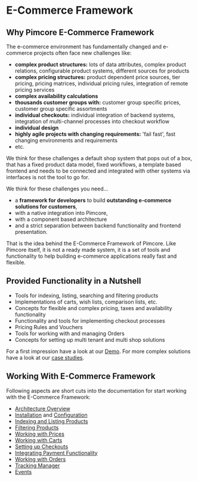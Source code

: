 # E-Commerce Framework

## Why Pimcore E-Commerce Framework
The e-commerce environment has fundamentally changed and e-commerce projects often face new challenges like: 
 - **complex product structures:** lots of data attributes, complex product relations, configurable product systems, 
    different sources for products
 - **complex pricing structures:** product dependent price sources, tier pricing, pricing matrices, individual pricing 
   rules, integration of remote pricing services
 - **complex availability calculations**
 - **thousands customer groups with:** customer group specific prices, customer group specific assortments
 - **individual checkouts:** individual integration of backend systems, integration of multi-channel processes into 
   checkout workflow
 - **individual design**
 - **highly agile projects with changing requirements:** 'fail fast', fast changing environments and requirements
 - etc. 
 
We think for these challenges a default shop system that pops out of a box, that has a fixed product data model, fixed 
workflows, a template based frontend and needs to be connected and integrated with other systems via interfaces 
is not the tool to go for. 

We think for these challenges you need...
- a **framework for developers** to build **outstanding e-commerce solutions for customers**,
- with a native integration into Pimcore,
- with a component based architecture
- and a strict separation between backend functionality and frontend presentation. 

That is the idea behind the E-Commerce Framework of Pimcore. Like Pimcore itself, it is not a ready made system,
it is a set of tools and functionality to help building e-commerce applications really fast and flexible. 

 
## Provided Functionality in a Nutshell 
- Tools for indexing, listing, searching and filtering products 
- Implementations of carts, wish lists, comparison lists, etc.
- Concepts for flexible and complex pricing, taxes and availability functionality 
- Functionality and tools for implementing checkout processes
- Pricing Rules and Vouchers
- Tools for working with and managing Orders
- Concepts for setting up multi tenant and multi shop solutions

For a first impression have a look at our [Demo](https://demo.pimcore.fun). For more complex solutions
have a look at our [case studies](https://pimcore.com/en/customers?industry=&capability=618). 


## Working With E-Commerce Framework
 
Following aspects are short cuts into the documentation for start working with the E-Commerce Framework: 

- [Architecture Overview](./01_Architecture_Overview.md)
- [Installation](./03_Installation.md) and [Configuration](./04_Configuration)
- [Indexing and Listing Products](./05_Index_Service/README.md)
- [Filtering Products](./07_Filter_Service/README.md)
- [Working with Prices](./09_Working_with_Prices/README.md)
- [Working with Carts](./11_Cart_Manager.md)
- [Setting up Checkouts](./13_Checkout_Manager/README.md)
- [Integrating Payment Functionality](./15_Payment/README.md)
- [Working with Orders](./17_Order_Manager/README.md)
- [Tracking Manager](./19_Tracking_Manager.md)
- [Events](./20_Event_API_and_Event_Manager)